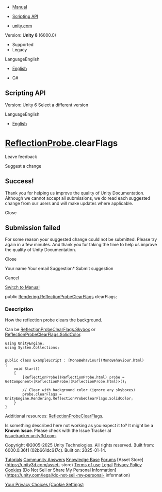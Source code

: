 [ ]()

  * [Manual](../Manual/index.html)
  * [Scripting API](../ScriptReference/index.html)

  * [unity.com](https://unity.com/)

Version: **Unity 6** (6000.0)

  * Supported
  * Legacy

LanguageEnglish

  * [English]()

  * C#

[ ](https://docs.unity3d.com)

## Scripting API

Version: Unity 6 Select a different version

LanguageEnglish

  * [English]()

#  [ReflectionProbe](ReflectionProbe.html).clearFlags

Leave feedback

Suggest a change

## Success!

Thank you for helping us improve the quality of Unity Documentation. Although
we cannot accept all submissions, we do read each suggested change from our
users and will make updates where applicable.

Close

## Submission failed

For some reason your suggested change could not be submitted. Please <a>try
again</a> in a few minutes. And thank you for taking the time to help us
improve the quality of Unity Documentation.

Close

Your name Your email Suggestion* Submit suggestion

Cancel

[Switch to Manual](../Manual/class-ReflectionProbe.html "Go to ReflectionProbe
Component in the Manual")

public
[Rendering.ReflectionProbeClearFlags](Rendering.ReflectionProbeClearFlags.html)
clearFlags;

### Description

How the reflection probe clears the background.

Can be
[ReflectionProbeClearFlags.Skybox](Rendering.ReflectionProbeClearFlags.Skybox.html)
or
[ReflectionProbeClearFlags.SolidColor](Rendering.ReflectionProbeClearFlags.SolidColor.html).

    
    
    using UnityEngine;
    using System.Collections;  
      
    
    public class ExampleScript : [MonoBehaviour](MonoBehaviour.html)
    {
        void Start()
        {
            [ReflectionProbe](ReflectionProbe.html) probe = GetComponent<[ReflectionProbe](ReflectionProbe.html)>();  
      
            // Clear with background color (ignore any skyboxes)
            probe.clearFlags = UnityEngine.Rendering.ReflectionProbeClearFlags.SolidColor;
        }
    }
    

Additional resources:
[ReflectionProbeClearFlags](Rendering.ReflectionProbeClearFlags.html).

Is something described here not working as you expect it to? It might be a
**Known Issue**. Please check with the Issue Tracker at
[issuetracker.unity3d.com](https://issuetracker.unity3d.com).

Copyright ©2005-2025 Unity Technologies. All rights reserved. Built from:
6000.0.36f1 (02b661dc617c). Built on: 2025-01-14.

[Tutorials](https://unity3d.com/learn) [Community
Answers](https://answers.unity3d.com) [Knowledge
Base](https://support.unity3d.com/hc/en-us)
[Forums](https://forum.unity3d.com) [Asset Store](https://unity3d.com/asset-
store) [Terms of use](https://docs.unity3d.com/Manual/TermsOfUse.html)
[Legal](https://unity.com/legal) [Privacy
Policy](https://unity.com/legal/privacy-policy)
[Cookies](https://unity.com/legal/cookie-policy) [Do Not Sell or Share My
Personal Information](https://unity.com/legal/do-not-sell-my-personal-
information)

[Your Privacy Choices (Cookie Settings)](javascript:void\(0\);)

